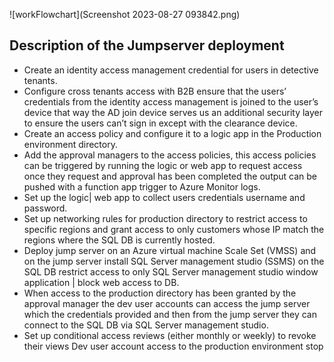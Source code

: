 
![workFlowchart](Screenshot 2023-08-27 093842.png)

## Description of the Jumpserver deployment

-	Create an identity access management credential for users in detective tenants.
-	Configure cross tenants access with B2B ensure that the users’ credentials from the identity access management is joined to the user’s device that way the AD join device serves us an additional security layer to ensure the users can’t sign in except with the clearance device.
-	Create an access policy and configure it to a logic app in the Production environment directory.
-	Add the approval managers to the access policies, this access policies can be triggered by running the logic or web app to request access once they request and approval has been completed the output can be pushed with a function app trigger to Azure Monitor logs.
-	Set up the logic| web app to collect users credentials username and password.
-	Set up networking rules for production directory to restrict access to specific regions and grant access to only customers whose IP match the regions where the SQL DB is currently hosted.
-	Deploy jump server on an Azure virtual machine Scale Set (VMSS) and on the jump server install SQL Server management studio (SSMS) on the SQL DB restrict access to only SQL Server management studio window application | block web access to DB.
-	When access to the production directory has been granted by the approval manager the dev user accounts can access the jump server which the credentials provided and then from the jump server they can connect to the SQL DB via SQL Server management studio.
-	Set up conditional access reviews (either monthly or weekly) to revoke their views Dev user account access to the production environment stop
